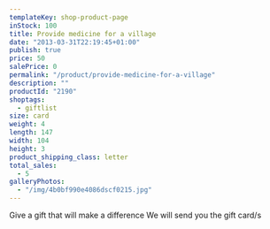```yaml
---
templateKey: shop-product-page
inStock: 100
title: Provide medicine for a village
date: "2013-03-31T22:19:45+01:00"
publish: true
price: 50
salePrice: 0
permalink: "/product/provide-medicine-for-a-village"
description: ""
productId: "2190"
shoptags:
  - giftlist
size: card
weight: 4
length: 147
width: 104
height: 3
product_shipping_class: letter
total_sales:
  - 5
galleryPhotos:
  - "/img/4b0bf990e4086dscf0215.jpg"
---
```


Give a gift that will make a difference We will send you the gift card/s
